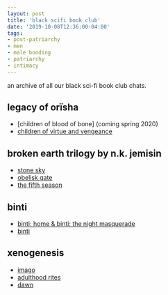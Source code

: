 ```yaml
---
layout: post
title: 'black scifi book club'
date: '2019-10-08T12:36:00-04:00'
tags:
- post-patriarchy
- men
- male bonding
- patriarchy
- intimacy
--- 
```


an archive of all our black sci-fi book club chats.

## legacy of orïsha

* [children of blood of bone] (coming spring 2020)
* [children of virtue and vengeance](https://youtu.be/VtJRXTWlVbc)

## broken earth trilogy by n.k. jemisin

* [stone sky](https://www.youtube.com/watch?v=mPatOeeYO8s)
* [obelisk gate](https://www.youtube.com/watch?v=0j2ILWDH4VE)
* [the fifth season](https://www.youtube.com/watch?v=WWe1yWo63Rw)

## binti

* [binti: home & binti: the night masquerade](https://www.youtube.com/watch?v=2g81yupF_tQ)
* [binti](https://www.youtube.com/watch?v=a9eo2m5ahLI)

## xenogenesis

* [imago](https://www.youtube.com/watch?v=tTBeHvMi_RE)
* [adulthood rites](https://www.youtube.com/watch?v=KkNEpf89v3g)
* [dawn](https://www.youtube.com/watch?v=agmtfHBc6XA)


<!-- hyperlink bank -->


<!-- &#042; = asterisk -->
<!-- &#039; = single quote '-->
